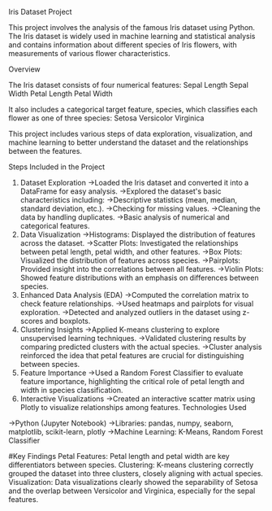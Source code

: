 Iris Dataset Project

This project involves the analysis of the famous Iris dataset using Python. The Iris dataset is widely used in machine learning and statistical analysis and contains information about different species of Iris flowers, with measurements of various flower characteristics.

Overview

The Iris dataset consists of four numerical features:
Sepal Length
Sepal Width
Petal Length
Petal Width

It also includes a categorical target feature, species, which classifies each flower as one of three species:
Setosa
Versicolor
Virginica

This project includes various steps of data exploration, visualization, and machine learning to better understand the dataset and the relationships between the features.

Steps Included in the Project

1. Dataset Exploration
->Loaded the Iris dataset and converted it into a DataFrame for easy analysis.
->Explored the dataset's basic characteristics including:
->Descriptive statistics (mean, median, standard deviation, etc.).
->Checking for missing values.
->Cleaning the data by handling duplicates.
->Basic analysis of numerical and categorical features.
2. Data Visualization
->Histograms: Displayed the distribution of features across the dataset.
->Scatter Plots: Investigated the relationships between petal length, petal width, and other features.
->Box Plots: Visualized the distribution of features across species.
->Pairplots: Provided insight into the correlations between all features.
->Violin Plots: Showed feature distributions with an emphasis on differences between species.
3. Enhanced Data Analysis (EDA)
->Computed the correlation matrix to check feature relationships.
->Used heatmaps and pairplots for visual exploration.
->Detected and analyzed outliers in the dataset using z-scores and boxplots.
4. Clustering Insights
->Applied K-means clustering to explore unsupervised learning techniques.
->Validated clustering results by comparing predicted clusters with the actual species.
->Cluster analysis reinforced the idea that petal features are crucial for distinguishing between species.
5. Feature Importance
->Used a Random Forest Classifier to evaluate feature importance, highlighting the critical role of petal length and width in species classification.
6. Interactive Visualizations
->Created an interactive scatter matrix using Plotly to visualize relationships among features.
Technologies Used

->Python (Jupyter Notebook)
->Libraries: pandas, numpy, seaborn, matplotlib, scikit-learn, plotly
->Machine Learning: K-Means, Random Forest Classifier

#Key Findings
Petal Features: Petal length and petal width are key differentiators between species.
Clustering: K-means clustering correctly grouped the dataset into three clusters, closely aligning with actual species.
Visualization: Data visualizations clearly showed the separability of Setosa and the overlap between Versicolor and Virginica, especially for the sepal features.
